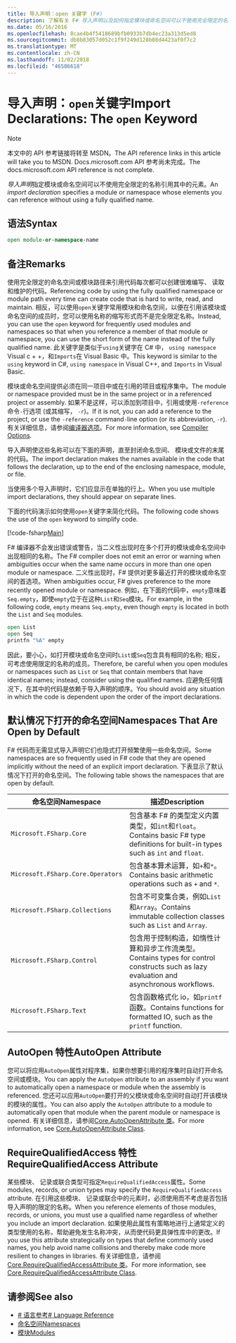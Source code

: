 ```yaml
---
title: 导入声明：open 关键字 (F#)
description: 了解有关 F# 导入声明以及如何指定模块或命名空间可以不使用完全限定的名称引用其中的元素。
ms.date: 05/16/2016
ms.openlocfilehash: 8cae4b4f5418689bfb0933b7db4ec23a313d5ed8
ms.sourcegitcommit: db8b83057d052c1f9f249d128b08d4423af0f7c2
ms.translationtype: MT
ms.contentlocale: zh-CN
ms.lasthandoff: 11/02/2018
ms.locfileid: "46586618"
---
```

# <a name="import-declarations-the-open-keyword"></a><span data-ttu-id="e4102-103">导入声明：`open`关键字</span><span class="sxs-lookup"><span data-stu-id="e4102-103">Import Declarations: The `open` Keyword</span></span>

> [!NOTE]
<span data-ttu-id="e4102-104">本文中的 API 参考链接将转至 MSDN。</span><span class="sxs-lookup"><span data-stu-id="e4102-104">The API reference links in this article will take you to MSDN.</span></span>  <span data-ttu-id="e4102-105">Docs.microsoft.com API 参考尚未完成。</span><span class="sxs-lookup"><span data-stu-id="e4102-105">The docs.microsoft.com API reference is not complete.</span></span>

<span data-ttu-id="e4102-106">*导入声明*指定模块或命名空间可以不使用完全限定的名称引用其中的元素。</span><span class="sxs-lookup"><span data-stu-id="e4102-106">An *import declaration* specifies a module or namespace whose elements you can reference without using a fully qualified name.</span></span>

## <a name="syntax"></a><span data-ttu-id="e4102-107">语法</span><span class="sxs-lookup"><span data-stu-id="e4102-107">Syntax</span></span>

```fsharp
open module-or-namespace-name
```

## <a name="remarks"></a><span data-ttu-id="e4102-108">备注</span><span class="sxs-lookup"><span data-stu-id="e4102-108">Remarks</span></span>

<span data-ttu-id="e4102-109">使用完全限定的命名空间或模块路径来引用代码每次都可以创建很难编写、 读取和维护的代码。</span><span class="sxs-lookup"><span data-stu-id="e4102-109">Referencing code by using the fully qualified namespace or module path every time can create code that is hard to write, read, and maintain.</span></span> <span data-ttu-id="e4102-110">相反，可以使用`open`关键字常用模块和命名空间，以便在引用该模块或命名空间的成员时，您可以使用名称的缩写形式而不是完全限定名称。</span><span class="sxs-lookup"><span data-stu-id="e4102-110">Instead, you can use the `open` keyword for frequently used modules and namespaces so that when you reference a member of that module or namespace, you can use the short form of the name instead of the fully qualified name.</span></span> <span data-ttu-id="e4102-111">此关键字是类似于`using`关键字在 C# 中， `using namespace` Visual c + +，和`Imports`在 Visual Basic 中。</span><span class="sxs-lookup"><span data-stu-id="e4102-111">This keyword is similar to the `using` keyword in C#, `using namespace` in Visual C++, and `Imports` in Visual Basic.</span></span>

<span data-ttu-id="e4102-112">模块或命名空间提供必须在同一项目中或在引用的项目或程序集中。</span><span class="sxs-lookup"><span data-stu-id="e4102-112">The module or namespace provided must be in the same project or in a referenced project or assembly.</span></span> <span data-ttu-id="e4102-113">如果不是这样，可以添加到项目中，引用或使用`-reference`命令`-`行选项 (或其缩写， `-r`)。</span><span class="sxs-lookup"><span data-stu-id="e4102-113">If it is not, you can add a reference to the project, or use the `-reference` command`-`line option (or its abbreviation, `-r`).</span></span> <span data-ttu-id="e4102-114">有关详细信息，请参阅[编译器选项](compiler-options.md)。</span><span class="sxs-lookup"><span data-stu-id="e4102-114">For more information, see [Compiler Options](compiler-options.md).</span></span>

<span data-ttu-id="e4102-115">导入声明使这些名称可以在下面的声明，直至封闭命名空间、 模块或文件的末尾的代码。</span><span class="sxs-lookup"><span data-stu-id="e4102-115">The import declaration makes the names available in the code that follows the declaration, up to the end of the enclosing namespace, module, or file.</span></span>

<span data-ttu-id="e4102-116">当使用多个导入声明时，它们应显示在单独的行上。</span><span class="sxs-lookup"><span data-stu-id="e4102-116">When you use multiple import declarations, they should appear on separate lines.</span></span>

<span data-ttu-id="e4102-117">下面的代码演示如何使用`open`关键字来简化代码。</span><span class="sxs-lookup"><span data-stu-id="e4102-117">The following code shows the use of the `open` keyword to simplify code.</span></span>

[!code-fsharp[Main](../../../samples/snippets/fsharp/lang-ref-2/snippet6801.fs)]

<span data-ttu-id="e4102-118">F# 编译器不会发出错误或警告，当二义性出现时在多个打开的模块或命名空间中出现相同的名称。</span><span class="sxs-lookup"><span data-stu-id="e4102-118">The F# compiler does not emit an error or warning when ambiguities occur when the same name occurs in more than one open module or namespace.</span></span> <span data-ttu-id="e4102-119">二义性出现时，F# 提供对更多最近打开的模块或命名空间的首选项。</span><span class="sxs-lookup"><span data-stu-id="e4102-119">When ambiguities occur, F# gives preference to the more recently opened module or namespace.</span></span> <span data-ttu-id="e4102-120">例如，在下面的代码中，`empty`意味着`Seq.empty`，即使`empty`位于在这种`List`和`Seq`模块。</span><span class="sxs-lookup"><span data-stu-id="e4102-120">For example, in the following code, `empty` means `Seq.empty`, even though `empty` is located in both the `List` and `Seq` modules.</span></span>

```fsharp
open List
open Seq
printfn "%A" empty
```

<span data-ttu-id="e4102-121">因此，要小心，如打开模块或命名空间时`List`或`Seq`包含具有相同的名称; 相反，可考虑使用限定的名称的成员。</span><span class="sxs-lookup"><span data-stu-id="e4102-121">Therefore, be careful when you open modules or namespaces such as `List` or `Seq` that contain members that have identical names; instead, consider using the qualified names.</span></span> <span data-ttu-id="e4102-122">应避免任何情况下，在其中的代码是依赖于导入声明的顺序。</span><span class="sxs-lookup"><span data-stu-id="e4102-122">You should avoid any situation in which the code is dependent upon the order of the import declarations.</span></span>

## <a name="namespaces-that-are-open-by-default"></a><span data-ttu-id="e4102-123">默认情况下打开的命名空间</span><span class="sxs-lookup"><span data-stu-id="e4102-123">Namespaces That Are Open by Default</span></span>

<span data-ttu-id="e4102-124">F# 代码而无需显式导入声明它们也隐式打开频繁使用一些命名空间。</span><span class="sxs-lookup"><span data-stu-id="e4102-124">Some namespaces are so frequently used in F# code that they are opened implicitly without the need of an explicit import declaration.</span></span> <span data-ttu-id="e4102-125">下表显示了默认情况下打开的命名空间。</span><span class="sxs-lookup"><span data-stu-id="e4102-125">The following table shows the namespaces that are open by default.</span></span>

|<span data-ttu-id="e4102-126">命名空间</span><span class="sxs-lookup"><span data-stu-id="e4102-126">Namespace</span></span>|<span data-ttu-id="e4102-127">描述</span><span class="sxs-lookup"><span data-stu-id="e4102-127">Description</span></span>|
|---------|-----------|
|`Microsoft.FSharp.Core`|<span data-ttu-id="e4102-128">包含基本 F# 的类型定义内置类型，如`int`和`float`。</span><span class="sxs-lookup"><span data-stu-id="e4102-128">Contains basic F# type definitions for built-in types such as `int` and `float`.</span></span>|
|`Microsoft.FSharp.Core.Operators`|<span data-ttu-id="e4102-129">包含基本算术运算，如`+`和`*`。</span><span class="sxs-lookup"><span data-stu-id="e4102-129">Contains basic arithmetic operations such as `+` and `*`.</span></span>|
|`Microsoft.FSharp.Collections`|<span data-ttu-id="e4102-130">包含不可变集合类，例如`List`和`Array`。</span><span class="sxs-lookup"><span data-stu-id="e4102-130">Contains immutable collection classes such as `List` and `Array`.</span></span>|
|`Microsoft.FSharp.Control`|<span data-ttu-id="e4102-131">包含用于控制构造，如惰性计算和异步工作流类型。</span><span class="sxs-lookup"><span data-stu-id="e4102-131">Contains types for control constructs such as lazy evaluation and asynchronous workflows.</span></span>|
|`Microsoft.FSharp.Text`|<span data-ttu-id="e4102-132">包含函数格式化 io，如`printf`函数。</span><span class="sxs-lookup"><span data-stu-id="e4102-132">Contains functions for formatted IO, such as the `printf` function.</span></span>|

## <a name="autoopen-attribute"></a><span data-ttu-id="e4102-133">AutoOpen 特性</span><span class="sxs-lookup"><span data-stu-id="e4102-133">AutoOpen Attribute</span></span>

<span data-ttu-id="e4102-134">您可以将应用`AutoOpen`属性对程序集，如果你想要引用的程序集时自动打开命名空间或模块。</span><span class="sxs-lookup"><span data-stu-id="e4102-134">You can apply the `AutoOpen` attribute to an assembly if you want to automatically open a namespace or module when the assembly is referenced.</span></span> <span data-ttu-id="e4102-135">您还可以应用`AutoOpen`要打开的父模块或命名空间时自动打开该模块的模块的属性。</span><span class="sxs-lookup"><span data-stu-id="e4102-135">You can also apply the `AutoOpen` attribute to a module to automatically open that module when the parent module or namespace is opened.</span></span> <span data-ttu-id="e4102-136">有关详细信息，请参阅[Core.AutoOpenAttribute 类](https://msdn.microsoft.com/visualfsharpdocs/conceptual/core.autoopenattribute-class-%5bfsharp%5d)。</span><span class="sxs-lookup"><span data-stu-id="e4102-136">For more information, see [Core.AutoOpenAttribute Class](https://msdn.microsoft.com/visualfsharpdocs/conceptual/core.autoopenattribute-class-%5bfsharp%5d).</span></span>

## <a name="requirequalifiedaccess-attribute"></a><span data-ttu-id="e4102-137">RequireQualifiedAccess 特性</span><span class="sxs-lookup"><span data-stu-id="e4102-137">RequireQualifiedAccess Attribute</span></span>

<span data-ttu-id="e4102-138">某些模块、 记录或联合类型可指定`RequireQualifiedAccess`属性。</span><span class="sxs-lookup"><span data-stu-id="e4102-138">Some modules, records, or union types may specify the `RequireQualifiedAccess` attribute.</span></span> <span data-ttu-id="e4102-139">在引用这些模块、 记录或联合中的元素时，必须使用而不考虑是否包括导入声明的限定的名称。</span><span class="sxs-lookup"><span data-stu-id="e4102-139">When you reference elements of those modules, records, or unions, you must use a qualified name regardless of whether you include an import declaration.</span></span> <span data-ttu-id="e4102-140">如果使用此属性有策略地进行上通常定义的类型使用的名称，帮助避免发生名称冲突，从而使代码更具弹性库中的更改。</span><span class="sxs-lookup"><span data-stu-id="e4102-140">If you use this attribute strategically on types that define commonly used names, you help avoid name collisions and thereby make code more resilient to changes in libraries.</span></span> <span data-ttu-id="e4102-141">有关详细信息，请参阅[Core.RequireQualifiedAccessAttribute 类](https://msdn.microsoft.com/visualfsharpdocs/conceptual/core.requirequalifiedaccessattribute-class-%5Bfsharp%5D)。</span><span class="sxs-lookup"><span data-stu-id="e4102-141">For more information, see [Core.RequireQualifiedAccessAttribute Class](https://msdn.microsoft.com/visualfsharpdocs/conceptual/core.requirequalifiedaccessattribute-class-%5Bfsharp%5D).</span></span>

## <a name="see-also"></a><span data-ttu-id="e4102-142">请参阅</span><span class="sxs-lookup"><span data-stu-id="e4102-142">See also</span></span>

- [<span data-ttu-id="e4102-143"># 语言参考</span><span class="sxs-lookup"><span data-stu-id="e4102-143"># Language Reference</span></span>](index.md)
- [<span data-ttu-id="e4102-144">命名空间</span><span class="sxs-lookup"><span data-stu-id="e4102-144">Namespaces</span></span>](namespaces.md)
- [<span data-ttu-id="e4102-145">模块</span><span class="sxs-lookup"><span data-stu-id="e4102-145">Modules</span></span>](modules.md)
